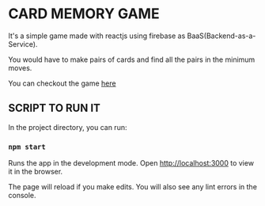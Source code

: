 # CARD MEMORY GAME

It's a simple game made with reactjs using firebase as BaaS(Backend-as-a-Service).

You would have to make pairs of cards and find all the pairs in the minimum moves.

You can checkout the game [here](https://match-the-cards-51587.web.app)

## SCRIPT TO RUN IT

In the project directory, you can run:

### `npm start`

Runs the app in the development mode.
Open [http://localhost:3000](http://localhost:3000) to view it in the browser.

The page will reload if you make edits.
You will also see any lint errors in the console.

